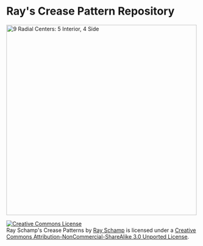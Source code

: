 Ray's Crease Pattern Repository
===============================

<a href="http://www.flickr.com/photos/miura-ori/380815453/" title="9 Radial Centers: 5 Interior, 4 Side by Ray Schamp, on Flickr"><img src="http://farm1.staticflickr.com/185/380815453_80f0d98ddd.jpg" width="499" height="500" alt="9 Radial Centers: 5 Interior, 4 Side"></a>

<a rel="license" href="http://creativecommons.org/licenses/by-nc-sa/3.0/"><img alt="Creative Commons License" style="border-width:0" src="http://i.creativecommons.org/l/by-nc-sa/3.0/88x31.png" /></a><br /><span xmlns:dct="http://purl.org/dc/terms/" property="dct:title">Ray Schamp's Crease Patterns</span> by <a xmlns:cc="http://creativecommons.org/ns#" href="rayschamp.com" property="cc:attributionName" rel="cc:attributionURL">Ray Schamp</a> is licensed under a <a rel="license" href="http://creativecommons.org/licenses/by-nc-sa/3.0/">Creative Commons Attribution-NonCommercial-ShareAlike 3.0 Unported License</a>.